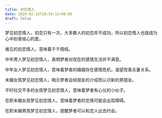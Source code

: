 ```yaml
---
title: 初恋情人
date: 2020-02-15T20:54:12+08:00
draft: false
---
```


梦见初恋情人，初恋只有一次，大多数人的初恋并不成功，所以初恋情人也就成为心中刻骨铭心的爱。

难忘的初恋情人，意味着千千情结。



中年男人梦见初恋情人，表明梦者对现在的感情生活并不满意。



中年女人梦见初恋情人，意味着梦者的婚姻存在感情危机，渴望改善夫妻关系。



未婚女孩梦见初恋情人，暗示梦者会经朋友的介绍而认识新的男朋友。



平时社交不多的女孩梦见初恋情人，意味着梦者有心仪的小伙子。



在职未婚女孩梦见初恋情人，意味着梦者的恋情可能会出现障碍。



在职未婚男孩梦见初恋情人，提醒梦者可以和恋人出去约会。

